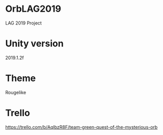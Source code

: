 # OrbLAG2019
LAG 2019 Project

# Unity version
2019.1.2f

# Theme
Rougelike

# Trello
https://trello.com/b/AqIbzR8F/team-green-quest-of-the-mysterious-orb
